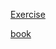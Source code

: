 [Exercise](https://github.com/dennybritz/reinforcement-learning)

[book](http://incompleteideas.net/book/bookdraft2018jan1.pdf)

